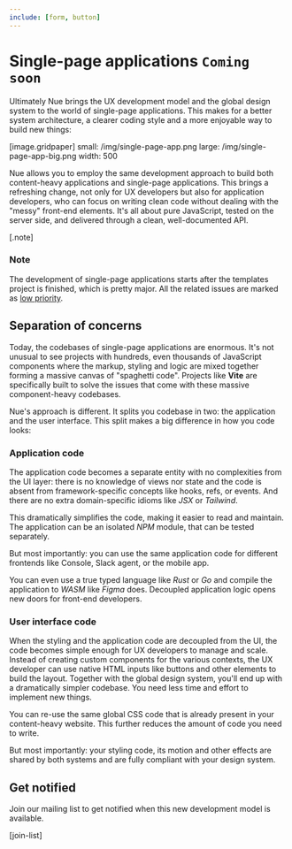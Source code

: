 ```yaml
---
include: [form, button]
---
```


# Single-page applications `Coming soon`
Ultimately Nue brings the UX development model and the global design system to the world of single-page applications. This makes for a better system architecture, a clearer coding style and a more enjoyable way to build new things:

[image.gridpaper]
  small: /img/single-page-app.png
  large: /img/single-page-app-big.png
  width: 500

Nue allows you to employ the same development approach to build both content-heavy applications and single-page applications. This brings a refreshing change, not only for UX developers but also for application developers, who can focus on writing clean code without dealing with the "messy" front-end elements. It's all about pure JavaScript, tested on the server side, and delivered through a clean, well-documented API.


[.note]
  ### Note
  The development of single-page applications starts after the templates project is finished, which is pretty major. All the related issues are marked as [low priority](https://github.com/nuejs/nue/labels/low%20priority).



## Separation of concerns
Today, the codebases of single-page applications are enormous. It's not unusual to see projects with hundreds, even thousands of JavaScript components where the markup, styling and logic are mixed together forming a massive canvas of "spaghetti code". Projects like **Vite** are specifically built to solve the issues that come with these massive component-heavy codebases.

Nue's approach is different. It splits you codebase in two: the application and the user interface. This split makes a big difference in how you code looks:


### Application code
The application code becomes a separate entity with no complexities from the UI layer: there is no knowledge of views nor state and the code is absent from framework-specific concepts like hooks, refs, or events. And there are no extra domain-specific idioms like *JSX* or *Tailwind*.

This dramatically simplifies the code, making it easier to read and maintain. The application can be an isolated *NPM* module, that can be tested separately.

But most importantly: you can use the same application code for different frontends like Console, Slack agent, or the mobile app.

You can even use a true typed language like *Rust* or *Go* and compile the application to *WASM* like *Figma* does. Decoupled application logic opens new doors for front-end developers.


### User interface code
When the styling and the application code are decoupled from the UI, the code becomes simple enough for UX developers to manage and scale. Instead of creating custom components for the various contexts, the UX developer can use native HTML inputs like buttons and other elements to build the layout. Together with the global design system, you'll end up with a dramatically simpler codebase. You need less time and effort to implement new things.

You can re-use the same global CSS code that is already present in your content-heavy website. This further reduces the amount of code you need to write.

But most importantly: your styling code, its motion and other effects are shared by both systems and are fully compliant with your design system.


## Get notified
Join our mailing list to get notified when this new development model is available.

[join-list]

